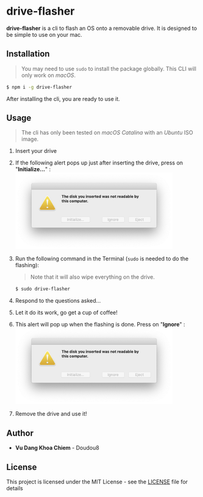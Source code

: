 # drive-flasher

**drive-flasher** is a cli to flash an OS onto a removable drive. It is designed to be simple to use on your mac.

## Installation

> You may need to use `sudo` to install the package globally. This CLI will only work on _macOS_.

```bash
$ npm i -g drive-flasher
```

After installing the cli, you are ready to use it.

## Usage

> The cli has only been tested on _macOS Catalina_ with an _Ubuntu_ ISO image.

1. Insert your drive
2. If the following alert pops up just after inserting the drive, press on "**Initialize...**" : <img src="screenshot.png" height="200" />
3. Run the following command in the Terminal (`sudo` is needed to do the flashing):

   > Note that it will also wipe everything on the drive.

   ```bash
   $ sudo drive-flasher
   ```

4. Respond to the questions asked...
5. Let it do its work, go get a cup of coffee!
6. This alert will pop up when the flashing is done. Press on "**Ignore**" :<img src="screenshot.png" height="200" />
7. Remove the drive and use it!

## Author

- **Vu Dang Khoa Chiem** - Doudou8

## License

This project is licensed under the MIT License - see the [LICENSE](LICENSE) file for details
